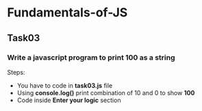 # Fundamentals-of-JS
## Task03
### Write a javascript program to print 100 as a string
Steps:
- You have to code in **task03.js** file
- Using **console.log()** print combination of 10 and 0 to show **100**
- Code inside **Enter your logic** section